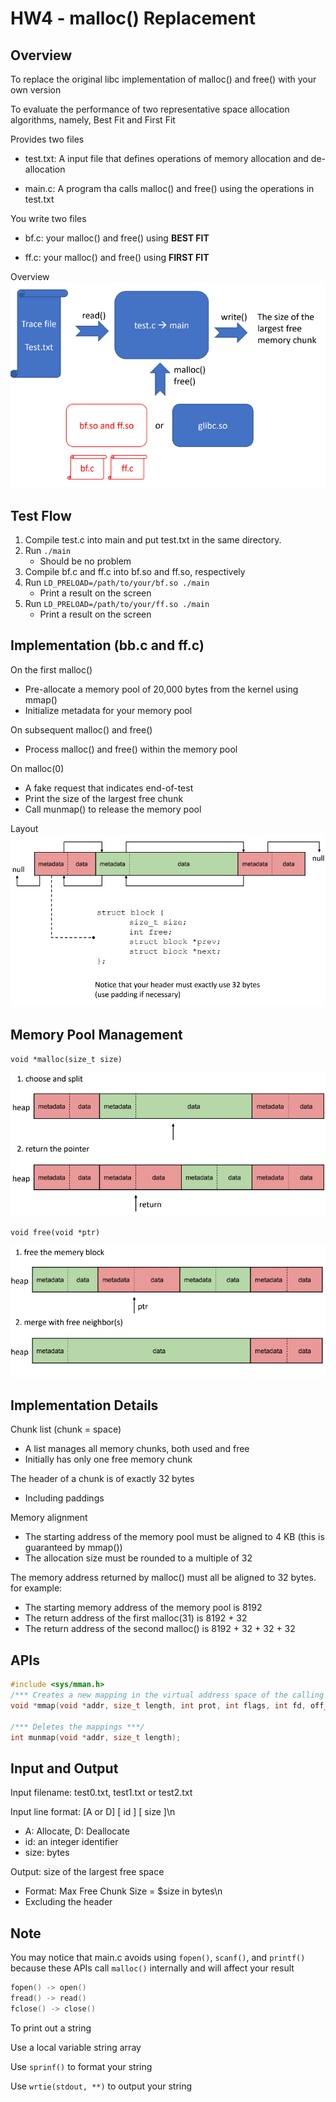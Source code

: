 # HW4 - malloc() Replacement

## Overview
To replace the original libc implementation of malloc() and free() with your own version

To evaluate the performance of two representative space allocation algorithms, namely, Best Fit and First Fit

Provides two files
- test.txt: A input file that defines operations of memory allocation and de-allocation

- main.c: A program tha calls malloc() and free() using the operations in test.txt

You write two files
- bf.c: your malloc() and free() using **BEST FIT**

- ff.c: your malloc() and free() using **FIRST FIT**

Overview \
![Alt text](res/image.png)

## Test Flow
1. Compile test.c into main and put test.txt in the same directory.
2. Run `./main`
    - Should be no problem
3. Compile bf.c and ff.c into bf.so and ff.so, respectively
4. Run `LD_PRELOAD=/path/to/your/bf.so ./main`
    - Print a result on the screen
5. Run `LD_PRELOAD=/path/to/your/ff.so ./main`
    - Print a result on the screen

## Implementation (bb.c and ff.c)
On the first malloc()
- Pre-allocate a memory pool of 20,000 bytes from the kernel using mmap()
- Initialize metadata for your memory pool

On subsequent malloc() and free()
- Process malloc() and free() within the memory pool

On malloc(0)
- A fake request that indicates end-of-test
- Print the size of the largest free chunk
- Call munmap() to release the memory pool

Layout \
![Alt text](res/Layout.png)

## Memory Pool Management
`void *malloc(size_t size)`

![Alt text](res/malloc.png)

`void free(void *ptr)`

![Alt text](res/free.png)

## Implementation Details
Chunk list (chunk = space)
- A list manages all memory chunks, both used and free
- Initially has only one free memory chunk

The header of a chunk is of exactly 32 bytes
- Including paddings

Memory alignment
- The starting address of the memory pool must be aligned to 4 KB (this is guaranteed by mmap())
- The allocation size must be rounded to a multiple of 32

The memory address returned by malloc() must all be aligned to 32 bytes. for example:
- The starting memory address of the memory pool is 8192
- The return address of the first malloc(31) is 8192 + 32
- The return address of the second malloc() is 8192 + 32 + 32 + 32

## APIs
```c
#include <sys/mman.h>
/*** Creates a new mapping in the virtual address space of the calling process ***/
void *mmap(void *addr, size_t length, int prot, int flags, int fd, off_t offset);

/*** Deletes the mappings ***/
int munmap(void *addr, size_t length);
```

## Input and Output
Input filename: test0.txt, test1.txt or test2.txt

Input line format: [A or D] [ id ] [ size ]\n
- A: Allocate, D: Deallocate
- id: an integer identifier
- size: bytes

Output: size of the largest free space
- Format: Max Free Chunk Size = $size in bytes\n
- Excluding the header

## Note
You may notice that main.c avoids using `fopen()`, `scanf()`, and `printf()` because these APIs call `malloc()` internally and will affect your result
```c
fopen() -> open()
fread() -> read()
fclose() -> close()
```

To print out a string 

Use a local variable string array 

Use `sprinf()` to format your string

Use `wrtie(stdout, **)` to output your string

